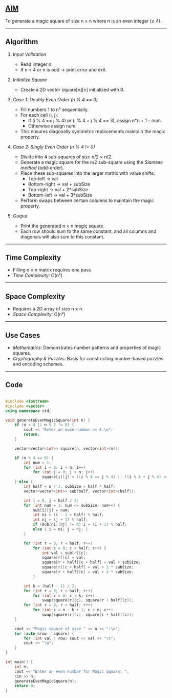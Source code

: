 ## <u>AIM</u>  
To generate a magic square of size n × n where n is an even integer (≥ 4).

---

## Algorithm

1. *Input Validation*  
   - Read integer n.  
   - If n < 4 or n is odd → print error and exit.  

2. *Initialize Square*  
   - Create a 2D vector square[n][n] initialized with 0.

3. *Case 1: Doubly Even Order (n % 4 == 0)*  
   - Fill numbers 1 to n² sequentially.  
   - For each cell (i, j):  
     - If (i % 4 == j % 4) *or* (i % 4 + j % 4 == 3), assign n*n + 1 - num.  
     - Otherwise assign num.  
   - This ensures diagonally symmetric replacements maintain the magic property.

4. *Case 2: Singly Even Order (n % 4 != 0)*  
   - Divide into 4 sub-squares of size n/2 × n/2.  
   - Generate a magic square for the n/2 sub-square using the *Siamese method* (odd-order).  
   - Place these sub-squares into the larger matrix with value shifts:  
     - Top-left → val  
     - Bottom-right → val + subSize  
     - Top-right → val + 2*subSize  
     - Bottom-left → val + 3*subSize  
   - Perform swaps between certain columns to maintain the magic property.

5. *Output*  
   - Print the generated n × n magic square.  
   - Each row should sum to the same constant, and all columns and diagonals will also sum to this constant.

---

## Time Complexity  
- Filling n × n matrix requires one pass.  
- *Time Complexity:* O(n²)  

---

## Space Complexity  
- Requires a 2D array of size n × n.  
- *Space Complexity:* O(n²)  

---

## Use Cases  
- *Mathematics:* Demonstrates number patterns and properties of magic squares.  
- *Cryptography & Puzzles:* Basis for constructing number-based puzzles and encoding schemes.  

---

## Code 
```cpp

#include <iostream>
#include <vector>
using namespace std;

void generateEvenMagicSquare(int n) {
    if (n < 4 || n % 2 != 0) {
        cout << "Enter an even number >= 4.\n";
        return;
    }

    vector<vector<int>> square(n, vector<int>(n));

    if (n % 4 == 0) {
        int num = 1;
        for (int i = 0; i < n; i++)
            for (int j = 0; j < n; j++)
                square[i][j] = ((i % 4 == j % 4) || ((i % 4 + j % 4) == 3)) ? n * n + 1 - num++ : num++;
    } else {
        int half = n / 2, subSize = half * half;
        vector<vector<int>> sub(half, vector<int>(half));

        int i = 0, j = half / 2;
        for (int num = 1; num <= subSize; num++) {
            sub[i][j] = num;
            int ni = (i - 1 + half) % half;
            int nj = (j + 1) % half;
            if (sub[ni][nj] != 0) i = (i + 1) % half;
            else { i = ni; j = nj; }
        }

        for (int r = 0; r < half; r++)
            for (int c = 0; c < half; c++) {
                int val = sub[r][c];
                square[r][c] = val;
                square[r + half][c + half] = val + subSize;
                square[r][c + half] = val + 2 * subSize;
                square[r + half][c] = val + 3 * subSize;
            }

        int k = (half - 1) / 2;
        for (int r = 0; r < half; r++)
            for (int c = 0; c < k; c++)
                swap(square[r][c], square[r + half][c]);
        for (int r = 0; r < half; r++)
            for (int c = n - k + 1; c < n; c++)
                swap(square[r][c], square[r + half][c]);
    }

    cout << "Magic square of size " << n << ":\n";
    for (auto &row : square) {
        for (int val : row) cout << val << "\t";
        cout << "\n";
    }
}

int main() {
    int n;
    cout << "Enter an even number for Magic Square: ";
    cin >> n;
    generateEvenMagicSquare(n);
    return 0;
}



